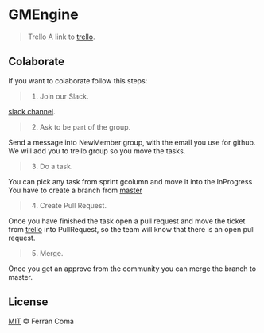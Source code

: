 # GMEngine

> Trello
A link to [trello](https://trello.com/b/PBmT4ugm/gmengine).

## Colaborate
If you want to colaborate follow this steps:

> 1. Join our Slack.

[slack channel](https://join.slack.com/t/gmengine/shared_invite/enQtNDk1MjM2NzA1MTIwLWE0M2MxYTcxMDE3OTEyOTE4OGZlYjc2NDIzY2IwNGJiZDYzZmZkNDQ0ZmQ5YmYyMmVkZDk3ZjAwZDYxNWRiZjE).

> 2. Ask to be part of the group.

Send a message into NewMember group, with the email you use for github.
We will add you to trello group so you move the tasks. 

> 3. Do a task.

You can pick any task from sprint gcolumn and move it into the InProgress
You have to create a branch from [master](https://github.com/vandalo/GMEngine)

> 4. Create Pull Request.

Once you have finished the task open a pull request and move the ticket from [trello](https://trello.com/b/PBmT4ugm/gmengine) into PullRequest, so the team will know that there is an open pull request.

> 5. Merge.

Once you get an approve from the community you can merge the branch to master.

## License

[MIT](LICENSE) © Ferran Coma
